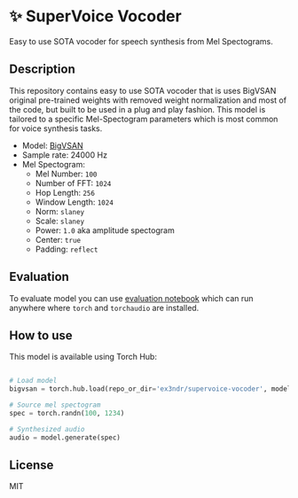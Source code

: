 # ✨ SuperVoice Vocoder
Easy to use SOTA vocoder for speech synthesis from Mel Spectograms.

## Description
This repository contains easy to use SOTA vocoder that is uses BigVSAN original pre-trained weights with removed weight normalization and most of the code, but built to be used in a plug and play fashion. This model is tailored to a specific Mel-Spectogram parameters which is most common for voice synthesis tasks.

* Model: [BigVSAN](https://arxiv.org/abs/2309.02836)
* Sample rate: 24000 Hz
* Mel Spectogram:
  * Mel Number: `100`
  * Number of FFT: `1024`
  * Hop Length: `256`
  * Window Length: `1024`
  * Norm: `slaney`
  * Scale: `slaney`
  * Power: `1.0` aka amplitude spectogram
  * Center: `true`
  * Padding: `reflect`

## Evaluation

To evaluate model you can use [evaluation notebook](/eval.ipynb) which can run anywhere where `torch` and `torchaudio` are installed.
 
## How to use

This model is available using Torch Hub:

```python

# Load model
bigvsan = torch.hub.load(repo_or_dir='ex3ndr/supervoice-vocoder', model='bigvsan')

# Source mel spectogram
spec = torch.randn(100, 1234)

# Synthesized audio
audio = model.generate(spec)

```

## License

MIT
